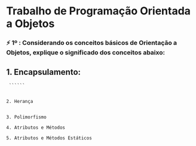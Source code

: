 # Trabalho de Programação Orientada a  Objetos

### ⚡️ 1º : Considerando os conceitos básicos de Orientação a Objetos, explique o significado dos conceitos abaixo:
## 1. Encapsulamento:
     ``````
    
    
    2. Herança
    
    
    3. Polimorfismo
    
    4. Atributos e Métodos
    
    5. Atributos e Métodos Estáticos





